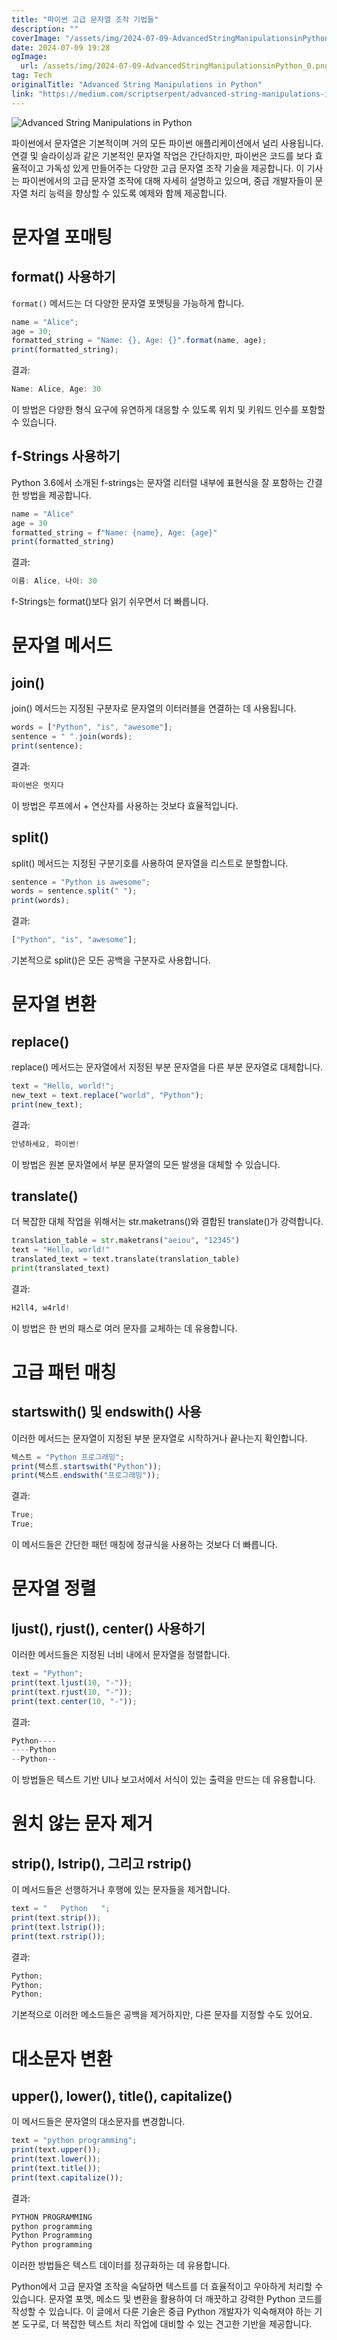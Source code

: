 ```yaml
---
title: "파이썬 고급 문자열 조작 기법들"
description: ""
coverImage: "/assets/img/2024-07-09-AdvancedStringManipulationsinPython_0.png"
date: 2024-07-09 19:28
ogImage:
  url: /assets/img/2024-07-09-AdvancedStringManipulationsinPython_0.png
tag: Tech
originalTitle: "Advanced String Manipulations in Python"
link: "https://medium.com/scriptserpent/advanced-string-manipulations-in-python-dfd7f3812b6f"
---
```


![Advanced String Manipulations in Python](/assets/img/2024-07-09-AdvancedStringManipulationsinPython_0.png)

파이썬에서 문자열은 기본적이며 거의 모든 파이썬 애플리케이션에서 널리 사용됩니다. 연결 및 슬라이싱과 같은 기본적인 문자열 작업은 간단하지만, 파이썬은 코드를 보다 효율적이고 가독성 있게 만들어주는 다양한 고급 문자열 조작 기술을 제공합니다. 이 기사는 파이썬에서의 고급 문자열 조작에 대해 자세히 설명하고 있으며, 중급 개발자들이 문자열 처리 능력을 향상할 수 있도록 예제와 함께 제공합니다.

# 문자열 포매팅

## format() 사용하기

<div class="content-ad"></div>

`format()` 메서드는 더 다양한 문자열 포맷팅을 가능하게 합니다.

```js
name = "Alice";
age = 30;
formatted_string = "Name: {}, Age: {}".format(name, age);
print(formatted_string);
```

결과:

```js
Name: Alice, Age: 30
```

<div class="content-ad"></div>

이 방법은 다양한 형식 요구에 유연하게 대응할 수 있도록 위치 및 키워드 인수를 포함할 수 있습니다.

## f-Strings 사용하기

Python 3.6에서 소개된 f-strings는 문자열 리터럴 내부에 표현식을 잘 포함하는 간결한 방법을 제공합니다.

```js
name = "Alice"
age = 30
formatted_string = f"Name: {name}, Age: {age}"
print(formatted_string)
```

<div class="content-ad"></div>

결과:

```js
이름: Alice, 나이: 30
```

f-Strings는 format()보다 읽기 쉬우면서 더 빠릅니다.

# 문자열 메서드

<div class="content-ad"></div>

## join()

join() 메서드는 지정된 구분자로 문자열의 이터러블을 연결하는 데 사용됩니다.

```js
words = ["Python", "is", "awesome"];
sentence = " ".join(words);
print(sentence);
```

결과:

<div class="content-ad"></div>

```js
파이썬은 멋지다
```

이 방법은 루프에서 + 연산자를 사용하는 것보다 효율적입니다.

## split()

split() 메서드는 지정된 구분기호를 사용하여 문자열을 리스트로 분할합니다.

<div class="content-ad"></div>

```js
sentence = "Python is awesome";
words = sentence.split(" ");
print(words);
```

결과:

```js
["Python", "is", "awesome"];
```

기본적으로 split()은 모든 공백을 구분자로 사용합니다.

<div class="content-ad"></div>

# 문자열 변환

## replace()

replace() 메서드는 문자열에서 지정된 부분 문자열을 다른 부분 문자열로 대체합니다.

```js
text = "Hello, world!";
new_text = text.replace("world", "Python");
print(new_text);
```

<div class="content-ad"></div>

결과:

```js
안녕하세요, 파이썬!
```

이 방법은 원본 문자열에서 부분 문자열의 모든 발생을 대체할 수 있습니다.

## translate()

<div class="content-ad"></div>

더 복잡한 대체 작업을 위해서는 str.maketrans()와 결합된 translate()가 강력합니다.

```python
translation_table = str.maketrans("aeiou", "12345")
text = "Hello, world!"
translated_text = text.translate(translation_table)
print(translated_text)
```

결과:

```python
H2ll4, w4rld!
```

<div class="content-ad"></div>

이 방법은 한 번의 패스로 여러 문자를 교체하는 데 유용합니다.

# 고급 패턴 매칭

## startswith() 및 endswith() 사용

이러한 메서드는 문자열이 지정된 부분 문자열로 시작하거나 끝나는지 확인합니다.

<div class="content-ad"></div>

```js
텍스트 = "Python 프로그래밍";
print(텍스트.startswith("Python"));
print(텍스트.endswith("프로그래밍"));
```

결과:

```js
True;
True;
```

이 메서드들은 간단한 패턴 매칭에 정규식을 사용하는 것보다 더 빠릅니다.

<div class="content-ad"></div>

# 문자열 정렬

## ljust(), rjust(), center() 사용하기

이러한 메서드들은 지정된 너비 내에서 문자열을 정렬합니다.

```js
text = "Python";
print(text.ljust(10, "-"));
print(text.rjust(10, "-"));
print(text.center(10, "-"));
```

<div class="content-ad"></div>

결과:

```js
Python----
----Python
--Python--
```

이 방법들은 텍스트 기반 UI나 보고서에서 서식이 있는 출력을 만드는 데 유용합니다.

# 원치 않는 문자 제거

<div class="content-ad"></div>

## strip(), lstrip(), 그리고 rstrip()

이 메서드들은 선행하거나 후행에 있는 문자들을 제거합니다.

```js
text = "   Python   ";
print(text.strip());
print(text.lstrip());
print(text.rstrip());
```

결과:

<div class="content-ad"></div>

```js
Python;
Python;
Python;
```

기본적으로 이러한 메소드들은 공백을 제거하지만, 다른 문자를 지정할 수도 있어요.

# 대소문자 변환

## upper(), lower(), title(), capitalize()

<div class="content-ad"></div>

이 메서드들은 문자열의 대소문자를 변경합니다.

```js
text = "python programming";
print(text.upper());
print(text.lower());
print(text.title());
print(text.capitalize());
```

결과:

```js
PYTHON PROGRAMMING
python programming
Python Programming
Python programming
```

<div class="content-ad"></div>

이러한 방법들은 텍스트 데이터를 정규화하는 데 유용합니다.

Python에서 고급 문자열 조작을 숙달하면 텍스트를 더 효율적이고 우아하게 처리할 수 있습니다. 문자열 포맷, 메소드 및 변환을 활용하여 더 깨끗하고 강력한 Python 코드를 작성할 수 있습니다. 이 글에서 다룬 기술은 중급 Python 개발자가 익숙해져야 하는 기본 도구로, 더 복잡한 텍스트 처리 작업에 대비할 수 있는 견고한 기반을 제공합니다.
